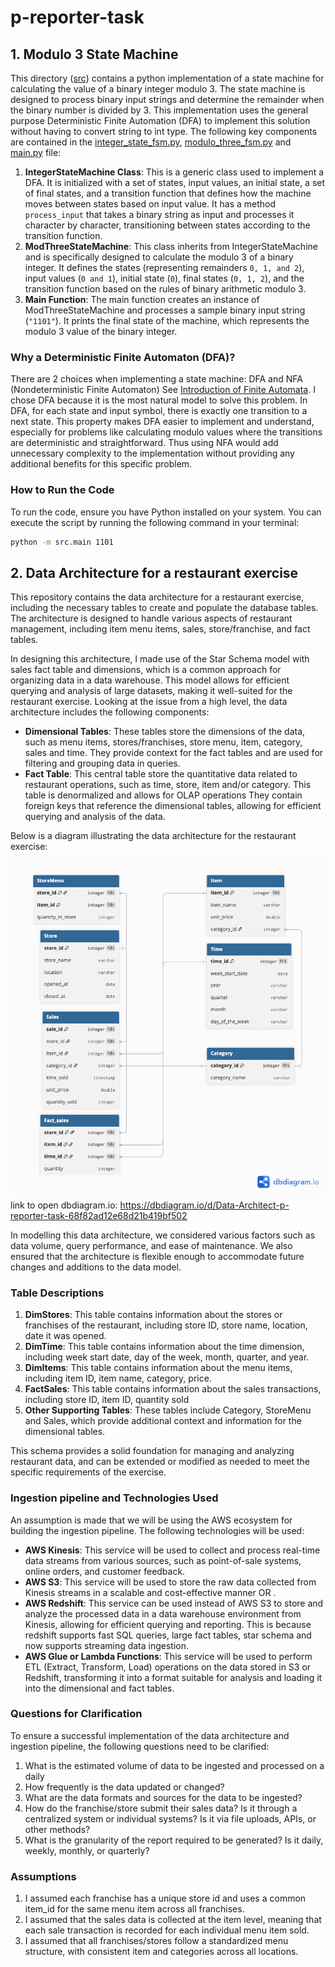 # p-reporter-task

## 1. Modulo 3 State Machine
This directory ([src](src)) contains a python implementation of a state machine for calculating the value of a binary integer modulo 3. The state machine is designed to process binary input strings and determine the remainder when the binary number is divided by 3. 
This implementation uses the general purpose Deterministic Finite Automation (DFA) to implement this solution without having to convert string to int type.
The following key components are contained in the [integer_state_fsm.py](src/integer_state_fsm.py), [modulo_three_fsm.py](src/modulo_three_fsm.py) and [main.py](src/main.py) file:
1. **IntegerStateMachine Class**: This is a generic class used to implement a DFA. It is initialized with a set of states, input values, an initial state, a set of final states, and a transition function that defines how the machine moves between states based on input value. It has a method `process_input` that takes a binary string as input and processes it character by character, transitioning between states according to the transition function.
2. **ModThreeStateMachine**: This class inherits from IntegerStateMachine and is specifically designed to calculate the modulo 3 of a binary integer. It defines the states (representing remainders `0, 1, and 2`), input values (`0 and 1`), initial state (`0`), final states (`0, 1, 2`), and the transition function based on the rules of binary arithmetic modulo 3.
3. **Main Function**: The main function creates an instance of ModThreeStateMachine and processes a sample binary input string (`"1101"`). It prints the final state of the machine, which represents the modulo 3 value of the binary integer.

### Why a Deterministic Finite Automaton (DFA)?
There are 2 choices when implementing a state machine: DFA and NFA (Nondeterministic Finite Automaton) See [Introduction of Finite Automata](https://www.geeksforgeeks.org/theory-of-computation/introduction-of-finite-automata/).
I chose DFA because it is the most natural model to solve this problem. In DFA, for each state and input symbol, there is exactly one transition to a next state. This property makes DFA easier to implement and understand, especially for problems like calculating modulo values where the transitions are deterministic and straightforward. Thus using NFA would add unnecessary complexity to the implementation without providing any additional benefits for this specific problem.

### How to Run the Code
To run the code, ensure you have Python installed on your system. You can execute the script by running the following command in your terminal:
```bash
python -m src.main 1101
```

## 2. Data Architecture for a restaurant exercise
This repository contains the data architecture for a restaurant exercise, including the necessary tables to create and populate the database tables.
The architecture is designed to handle various aspects of restaurant management, including item menu items, sales, store/franchise, and fact tables.

In designing this architecture, I made use of the Star Schema model with sales fact table and dimensions, which is a common approach for organizing data in a data warehouse. This model allows for efficient querying and analysis of large datasets, making it well-suited for the restaurant exercise.
Looking at the issue from a high level, the data architecture includes the following components:
- **Dimensional Tables**: These tables store the dimensions of the data, such as menu items, stores/franchises, store menu, item, category, sales and time. They provide context for the fact tables and are used for filtering and grouping data in queries.
- **Fact Table**: This central table store the quantitative data related to restaurant operations, such as time, store, item and/or category. This table is denormalized and allows for OLAP operations They contain foreign keys that reference the dimensional tables, allowing for efficient querying and analysis of the data.

Below is a diagram illustrating the data architecture for the restaurant exercise:
![Data Architecture Diagram](data_architecture/Data%20Architect%201.png)
link to open dbdiagram.io: https://dbdiagram.io/d/Data-Architect-p-reporter-task-68f82ad12e68d21b419bf502

In modelling this data architecture, we considered various factors such as data volume, query performance, and ease of maintenance. We also ensured that the architecture is flexible enough to accommodate future changes and additions to the data model.
### Table Descriptions
1. **DimStores**: This table contains information about the stores or franchises of the restaurant, including store ID, store name, location, date it was opened.
2. **DimTime**: This table contains information about the time dimension, including week start date, day of the week, month, quarter, and year.
3. **DimItems**: This table contains information about the menu items, including item ID, item name, category, price.
4. **FactSales**: This table contains information about the sales transactions, including store ID, item ID, quantity sold
5. **Other Supporting Tables**: These tables include Category, StoreMenu and Sales, which provide additional context and information for the dimensional tables.

This schema provides a solid foundation for managing and analyzing restaurant data, and can be extended or modified as needed to meet the specific requirements of the exercise.

### Ingestion pipeline and Technologies Used
An assumption is made that we will be using the AWS ecosystem for building the ingestion pipeline. The following technologies will be used:
- **AWS Kinesis**: This service will be used to collect and process real-time data streams from various sources, such as point-of-sale systems, online orders, and customer feedback.
- **AWS S3**: This service will be used to store the raw data collected from Kinesis streams in a scalable and cost-effective manner OR .
- **AWS Redshift**: This service can be used instead of AWS S3 to store and analyze the processed data in a data warehouse environment from Kinesis, allowing for efficient querying and reporting. This is because redshift supports fast SQL queries, large fact tables, star schema and now supports streaming data ingestion.
- **AWS Glue or Lambda Functions**: This service will be used to perform ETL (Extract, Transform, Load) operations on the data stored in S3 or Redshift, transforming it into a format suitable for analysis and loading it into the dimensional and fact tables.

### Questions for Clarification
To ensure a successful implementation of the data architecture and ingestion pipeline, the following questions need to be clarified:
1. What is the estimated volume of data to be ingested and processed on a daily
2. How frequently is the data updated or changed?
3. What are the data formats and sources for the data to be ingested?
4. How do the franchise/store submit their sales data? Is it through a centralized system or individual systems? Is it via file uploads, APIs, or other methods?
5. What is the granularity of the report required to be generated? Is it daily, weekly, monthly, or quarterly?

### Assumptions
1. I assumed each franchise has a unique store id and uses a common item_id for the same menu item across all franchises.
2. I assumed that the sales data is collected at the item level, meaning that each sale transaction is recorded for each individual menu item sold.
3. I assumed that all franchises/stores follow a standardized menu structure, with consistent item and categories across all locations.

